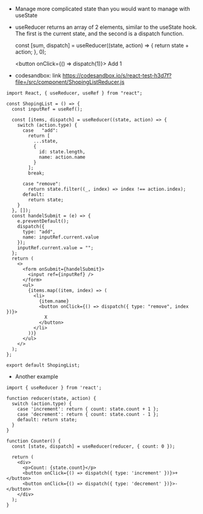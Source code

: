 - Manage more complicated state than you would want to manage with useState

- useReducer returns an array of 2 elements, similar to the useState hook. The first is the current state, and the second is a dispatch function.

  const [sum, dispatch] = useReducer((state, action) => {
  return state + action;
  }, 0);

  <button onClick={() => dispatch(1)}>
  Add 1
  </button>

- codesandbox: link https://codesandbox.io/s/react-test-h3d7f?file=/src/component/ShopingListReducer.js

```
import React, { useReducer, useRef } from "react";

const ShopingList = () => {
  const inputRef = useRef();

  const [items, dispatch] = useReducer((state, action) => {
    switch (action.type) {
      case   "add":
        return [
          ...state,
          {
            id: state.length,
            name: action.name
          }
        ];
        break;

      case "remove":
        return state.filter((_, index) => index !== action.index);
      default:
        return state;
    }
  }, []);
  const handelSubmit = (e) => {
    e.preventDefault();
    dispatch({
      type: "add",
      name: inputRef.current.value
    });
    inputRef.current.value = "";
  };
  return (
    <>
      <form onSubmit={handelSubmit}>
        <input ref={inputRef} />
      </form>
      <ul>
        {items.map((item, index) => (
          <li>
            {item.name}
            <button onClick={() => dispatch({ type: "remove", index })}>
              X
            </button>
          </li>
        ))}
      </ul>
    </>
  );
};

export default ShopingList;
```


- Another example 
```
import { useReducer } from 'react';

function reducer(state, action) {
  switch (action.type) {
    case 'increment': return { count: state.count + 1 };
    case 'decrement': return { count: state.count - 1 };
    default: return state;
  }
}

function Counter() {
  const [state, dispatch] = useReducer(reducer, { count: 0 });

  return (
    <div>
      <p>Count: {state.count}</p>
      <button onClick={() => dispatch({ type: 'increment' })}>+</button>
      <button onClick={() => dispatch({ type: 'decrement' })}>-</button>
    </div>
  );
}
```